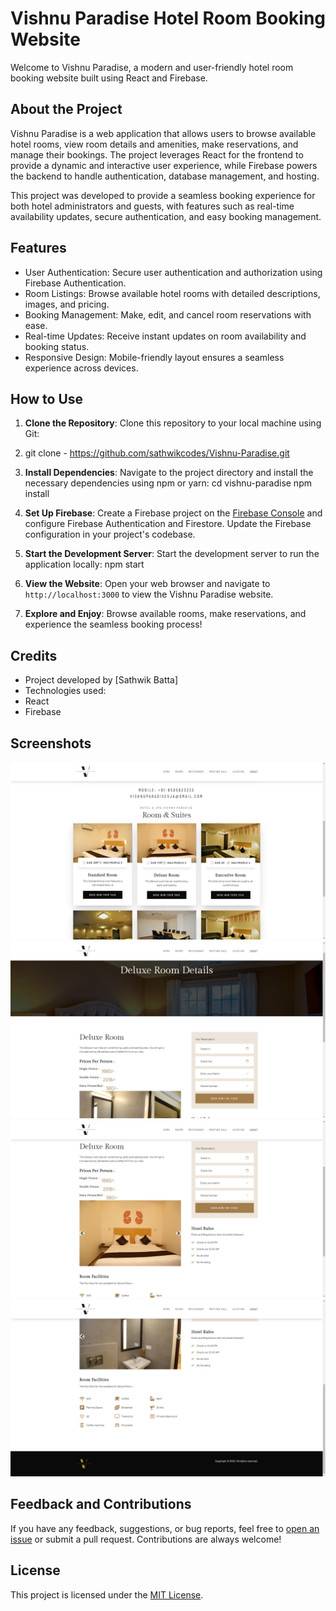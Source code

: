 # Vishnu Paradise Hotel Room Booking Website

Welcome to Vishnu Paradise, a modern and user-friendly hotel room booking website built using React and Firebase.

## About the Project

Vishnu Paradise is a web application that allows users to browse available hotel rooms, view room details and amenities, make reservations, and manage their bookings. The project leverages React for the frontend to provide a dynamic and interactive user experience, while Firebase powers the backend to handle authentication, database management, and hosting.

This project was developed to provide a seamless booking experience for both hotel administrators and guests, with features such as real-time availability updates, secure authentication, and easy booking management.

## Features

- User Authentication: Secure user authentication and authorization using Firebase Authentication.
- Room Listings: Browse available hotel rooms with detailed descriptions, images, and pricing.
- Booking Management: Make, edit, and cancel room reservations with ease.
- Real-time Updates: Receive instant updates on room availability and booking status.
- Responsive Design: Mobile-friendly layout ensures a seamless experience across devices.

## How to Use

1. **Clone the Repository**: Clone this repository to your local machine using Git:
2. git clone - https://github.com/sathwikcodes/Vishnu-Paradise.git
3. **Install Dependencies**: Navigate to the project directory and install the necessary dependencies using npm or yarn:
cd vishnu-paradise
npm install

4. **Set Up Firebase**: Create a Firebase project on the [Firebase Console](https://console.firebase.google.com/) and configure Firebase Authentication and Firestore. Update the Firebase configuration in your project's codebase.

5. **Start the Development Server**: Start the development server to run the application locally:
   npm start
6. **View the Website**: Open your web browser and navigate to `http://localhost:3000` to view the Vishnu Paradise website.

7. **Explore and Enjoy**: Browse available rooms, make reservations, and experience the seamless booking process!

## Credits

- Project developed by [Sathwik Batta]
- Technologies used:
- React
- Firebase

## Screenshots

![Screenshot](https://github.com/sathwikcodes/Vishnu-Paradise/blob/main/Screenshot%20(167).png)
![Screenshot](https://github.com/sathwikcodes/Vishnu-Paradise/blob/main/Screenshot%20(168).png)
![Screenshot](https://github.com/sathwikcodes/Vishnu-Paradise/blob/main/Screenshot%20(169).png)
![Screenshot](https://github.com/sathwikcodes/Vishnu-Paradise/blob/main/Screenshot%20(170).png)

## Feedback and Contributions

If you have any feedback, suggestions, or bug reports, feel free to [open an issue](https://github.com/sathwikcodes/Vishnu-Paradise/issues) or submit a pull request. Contributions are always welcome!

## License

This project is licensed under the [MIT License](LICENSE).

